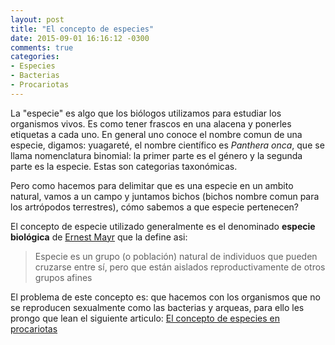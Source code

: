 ```yaml
---
layout: post
title: "El concepto de especies"
date: 2015-09-01 16:16:12 -0300
comments: true
categories: 
- Especies 
- Bacterias 
- Procariotas
---
```


La "especie" es algo que los biólogos utilizamos para estudiar los organismos vivos.  Es como tener frascos en una alacena y ponerles etiquetas a cada uno. En general uno conoce el nombre comun de una especie, digamos: yuagareté, el nombre científico es *Panthera onca*, que se llama nomenclatura binomial: la primer parte es el género y la segunda parte es la especie. Estas son categorias taxonómicas.

Pero como hacemos para delimitar que es una especie en un ambito natural, vamos a un campo y juntamos bichos (bichos nombre comun para los artrópodos terrestres), cómo sabemos a que especie pertenecen?

El concepto de especie utilizado generalmente es el denominado **especie biológica** de [Ernest Mayr](
http://www.scielo.org.ar/scielo.php?script=sci_arttext&pid=S0073-34072005000200010&lng=es&nrm=iso) que la define asi:

> Especie es un grupo (o población) natural de individuos que pueden cruzarse entre sí, pero que están aislados reproductivamente de otros grupos afines

El problema de este concepto es: que hacemos con los organismos que no se reproducen sexualmente como las bacterias y arqueas, para ello les prongo que lean el siguiente articulo: [El concepto de especies en procariotas](http://revistaecosistemas.net/index.php/ecosistemas/article/download/150/147)



